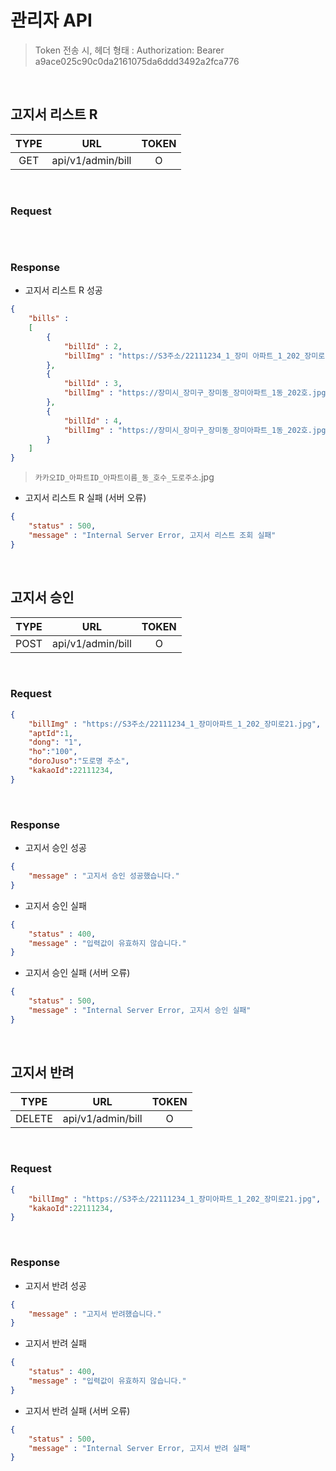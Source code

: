 #  관리자 API 

> Token 전송 시, 헤더 형태 : Authorization: Bearer a9ace025c90c0da2161075da6ddd3492a2fca776 

<br>

## 고지서 리스트 R 

| TYPE |        URL        | TOKEN |
| :--: | :---------------: | :---: |
| GET  | api/v1/admin/bill |   O   |

<br>

### Request

```json

```

<br>

### Response

- 고지서 리스트 R  성공

```json
{
    "bills" : 
    [
        { 
            "billId" : 2,
            "billImg" : "https://S3주소/22111234_1_장미 아파트_1_202_장미로21.jpg"
        },
        {
            "billId" : 3,
            "billImg" : "https://장미시_장미구_장미동_장미아파트_1동_202호.jpg"
        },
        {
            "billId" : 4,
            "billImg" : "https://장미시_장미구_장미동_장미아파트_1동_202호.jpg"
        }
    ]
}
```

> `카카오ID_아파트ID_아파트이름_동_호수_도로주소`.jpg
>
> 

- 고지서 리스트 R 실패 (서버 오류)

```json
{
    "status" : 500,
    "message" : "Internal Server Error, 고지서 리스트 조회 실패"
}
```

<br>

## 고지서 승인

| TYPE |        URL        | TOKEN |
| :--: | :---------------: | :---: |
| POST | api/v1/admin/bill |   O   |

<br>

### Request

```json
{
    "billImg" : "https://S3주소/22111234_1_장미아파트_1_202_장미로21.jpg",
    "aptId":1,
    "dong": "1",
    "ho":"100",
    "doroJuso":"도로명 주소",
    "kakaoId":22111234,
}
```

<br>

### Response

- 고지서 승인 성공

```json
{
    "message" : "고지서 승인 성공했습니다."
}
```

- 고지서 승인 실패

```json
{
    "status" : 400,
    "message" : "입력값이 유효하지 않습니다."
}
```

- 고지서 승인 실패 (서버 오류)

```json
{
    "status" : 500,
    "message" : "Internal Server Error, 고지서 승인 실패"
}
```

<br>

## 고지서 반려

|  TYPE  |        URL        | TOKEN |
| :----: | :---------------: | :---: |
| DELETE | api/v1/admin/bill |   O   |

<br>

### Request

```json
{
    "billImg" : "https://S3주소/22111234_1_장미아파트_1_202_장미로21.jpg",
    "kakaoId":22111234,
}
```

<br>

### Response

- 고지서 반려 성공

```json
{
    "message" : "고지서 반려했습니다."
}
```

- 고지서 반려 실패

```json
{
    "status" : 400,
    "message" : "입력값이 유효하지 않습니다."
}
```

- 고지서 반려 실패 (서버 오류)

```json
{
    "status" : 500,
    "message" : "Internal Server Error, 고지서 반려 실패"
}
```

<br>
